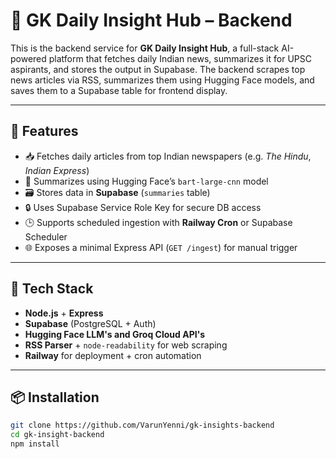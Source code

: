 # 🧠 GK Daily Insight Hub – Backend

This is the backend service for **GK Daily Insight Hub**, a full-stack AI-powered platform that fetches daily Indian news, summarizes it for UPSC aspirants, and stores the output in Supabase. The backend scrapes top news articles via RSS, summarizes them using Hugging Face models, and saves them to a Supabase table for frontend display.

---

## 🚀 Features

- 📥 Fetches daily articles from top Indian newspapers (e.g. *The Hindu*, *Indian Express*)
- 🤖 Summarizes using Hugging Face’s `bart-large-cnn` model
- 🗃️ Stores data in **Supabase** (`summaries` table)
- 🔒 Uses Supabase Service Role Key for secure DB access
- 🕒 Supports scheduled ingestion with **Railway Cron** or Supabase Scheduler
- 🌐 Exposes a minimal Express API (`GET /ingest`) for manual trigger

---

## 🧱 Tech Stack

- **Node.js** + **Express**
- **Supabase** (PostgreSQL + Auth)
- **Hugging Face LLM's and Groq Cloud API's**
- **RSS Parser** + `node-readability` for web scraping
- **Railway** for deployment + cron automation

---

## 📦 Installation

```bash
git clone https://github.com/VarunYenni/gk-insights-backend
cd gk-insight-backend
npm install